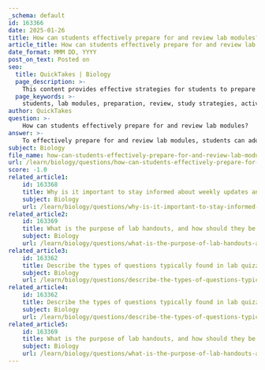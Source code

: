 ```yaml
---
_schema: default
id: 163366
date: 2025-01-26
title: How can students effectively prepare for and review lab modules?
article_title: How can students effectively prepare for and review lab modules?
date_format: MMM DD, YYYY
post_on_text: Posted on
seo:
  title: QuickTakes | Biology
  page_description: >-
    This content provides effective strategies for students to prepare for and review lab modules, focusing on understanding objectives, active learning, collaboration, practice, time management, and maintaining healthy study habits.
  page_keywords: >-
    students, lab modules, preparation, review, study strategies, active learning, study groups, post-lab questions, practice tests, time management, organization, healthy study habits, retention, understanding, objectives, procedures
author: QuickTakes
question: >-
    How can students effectively prepare for and review lab modules?
answer: >-
    To effectively prepare for and review lab modules, students can adopt a variety of strategies that enhance their understanding and retention of the material. Here are some key approaches based on the gathered information:\n\n1. **Understand the Objectives**: Begin by thoroughly reviewing the objectives of each lab module. Knowing what you are expected to learn will help you focus your study efforts on the most important concepts.\n\n2. **Follow Procedures Carefully**: Familiarize yourself with the procedures outlined in the lab modules. Understanding the step-by-step instructions will not only prepare you for conducting experiments but also help you anticipate potential challenges.\n\n3. **Engage in Active Learning**: Instead of passively reading through the material, engage in active learning techniques. Summarize information, create mind maps, or teach concepts to peers. This active engagement can significantly enhance retention.\n\n4. **Utilize Study Groups**: Collaborating with classmates in study groups can be beneficial. Discussing the material and explaining concepts to others reinforces your understanding and helps clarify any uncertainties.\n\n5. **Practice with Post-lab Questions**: After completing a lab module, work on the post-lab questions provided. These questions encourage reflection and analysis, helping you to consolidate your learning.\n\n6. **Take Practice Tests**: Regularly taking practice exams can familiarize you with the test format and pressure. This practice also provides valuable feedback on your understanding of the material.\n\n7. **Implement Time Management Techniques**: Use techniques like the Pomodoro technique, which involves studying for 25 minutes followed by a 5-minute break. This can help maintain focus and reduce fatigue during study sessions.\n\n8. **Review and Reflect**: Reserve the day before an exam for review rather than new learning. Go over key concepts, practice recalling information, and ensure you understand the material thoroughly.\n\n9. **Stay Organized**: Keep track of assignments, test dates, and deadlines using planners. Breaking larger tasks into smaller, manageable parts can help maintain focus and prevent overwhelm.\n\n10. **Maintain Healthy Study Habits**: Ensure you get adequate sleep, as rest is essential for memory consolidation. On the day of the exam, allow enough time to review key concepts without rushing.\n\nBy implementing these strategies, students can enhance their preparation for lab modules and improve their overall performance in laboratory courses.
subject: Biology
file_name: how-can-students-effectively-prepare-for-and-review-lab-modules.md
url: /learn/biology/questions/how-can-students-effectively-prepare-for-and-review-lab-modules
score: -1.0
related_article1:
    id: 163368
    title: Why is it important to stay informed about weekly updates and schedule changes in the lab?
    subject: Biology
    url: /learn/biology/questions/why-is-it-important-to-stay-informed-about-weekly-updates-and-schedule-changes-in-the-lab
related_article2:
    id: 163369
    title: What is the purpose of lab handouts, and how should they be integrated with lab activities?
    subject: Biology
    url: /learn/biology/questions/what-is-the-purpose-of-lab-handouts-and-how-should-they-be-integrated-with-lab-activities
related_article3:
    id: 163362
    title: Describe the types of questions typically found in lab quizzes and how often they occur.
    subject: Biology
    url: /learn/biology/questions/describe-the-types-of-questions-typically-found-in-lab-quizzes-and-how-often-they-occur
related_article4:
    id: 163362
    title: Describe the types of questions typically found in lab quizzes and how often they occur.
    subject: Biology
    url: /learn/biology/questions/describe-the-types-of-questions-typically-found-in-lab-quizzes-and-how-often-they-occur
related_article5:
    id: 163369
    title: What is the purpose of lab handouts, and how should they be integrated with lab activities?
    subject: Biology
    url: /learn/biology/questions/what-is-the-purpose-of-lab-handouts-and-how-should-they-be-integrated-with-lab-activities
---
```


&nbsp;